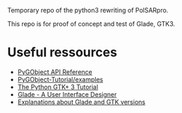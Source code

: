 Temporary repo of the python3 rewriting of PolSARpro.

This repo is for proof of concept and test of Glade, GTK3.

# Useful ressources

+ [PyGObject API Reference](https://lazka.github.io/pgi-docs/)
+ [PyGObject-Tutorial/examples](https://github.com/sebp/PyGObject-Tutorial/tree/master/examples)
+ [The Python GTK+ 3 Tutorial](https://python-gtk-3-tutorial.readthedocs.io/en/latest/)
+ [Glade - A User Interface Designer](https://glade.gnome.org/)
+ [Explanations about Glade and GTK versions](https://sourceforge.net/p/xournal/mailman/xournal-devel/?viewmonth=201305)
